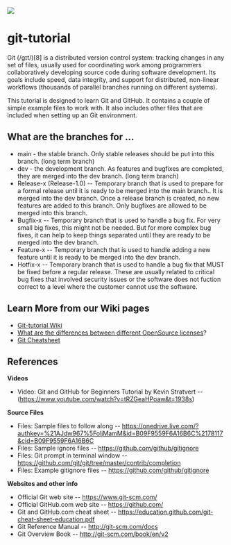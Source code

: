 
![](https://upload.wikimedia.org/wikipedia/commons/2/29/Git-Logo-2Color.png) 

# git-tutorial
Git (/ɡɪt/)[8] is a distributed version control system: tracking changes in any set of files, usually used for coordinating work among programmers collaboratively developing source code during software development. Its goals include speed, data integrity, and support for distributed, non-linear workflows (thousands of parallel branches running on different systems).

This tutorial is designed to learn Git and GitHub.  It contains a couple of simple example files to work with.  It also includes other files that are included when setting up an Git environment.

## What are the branches for ...

* main - the stable branch.  Only stable releases should be put into this branch. (long term branch)
* dev - the development branch.  As features and bugfixes are completed, they are merged into the dev branch. (long term branch)
* Release-x (Release-1.0) -- Temporary branch that is used to prepare for a formal release until it is ready to be merged into the main branch..  It is merged into the dev branch.  Once a release branch is created, no new features are added to this branch.  Only bugfixes are allowed to be merged into this branch.
* Bugfix-x -- Temporary branch that is used to handle a bug fix.  For very small big fixes, this might not be needed.  But for more complex bug fixes, it can help to keep things separated until they are ready to be merged into the dev branch.
* Feature-x -- Temporary branch that is used to handle adding a new feature until it is ready to be merged into the dev branch.
* Hotfix-x -- Temporary branch that is used to handle a bug fix that MUST be fixed before a regular release.  These are usually related to critical bug fixes that involved security issues or the software does not fuction correct to a level where the customer cannot use the software.

## Learn More from our Wiki pages

* [Git-tutorial Wiki](https://github.com/proactiveprogramming/git-tutorial/wiki)
* [What are the differences between different OpenSource licenses](https://github.com/proactiveprogramming/git-tutorial/wiki/What-are-the-differences-between-different-opensource-licenses)? 
* [Git Cheatsheet](https://github.com/proactiveprogramming/git-tutorial/wiki/Git-Cheatsheet)

## References
**Videos**
* Video: Git and GitHub for Beginners Tutorial by Kevin Stratvert -- (https://www.youtube.com/watch?v=tRZGeaHPoaw&t=1938s)

**Source Files**
* Files: Sample files to follow along -- https://onedrive.live.com/?authkey=%21AJdw967%5FoljMamM&id=B09F9559F6A16B6C%2178117&cid=B09F9559F6A16B6C
* Files: Sample ignore files -- https://github.com/github/gitignore
* Files: Git prompt in terminal window -- https://github.com/git/git/tree/master/contrib/completion
* Files: Example gitignore files -- https://github.com/github/gitignore

**Websites and other info**
* Official Git web site -- https://www.git-scm.com/
* Official GitHub.com web site -- https://github.com/
* Git and GitHub.com cheat sheet -- https://education.github.com/git-cheat-sheet-education.pdf
* Git Reference Manual -- http://git-scm.com/docs
* Git Overview Book -- http://git-scm.com/book/en/v2



